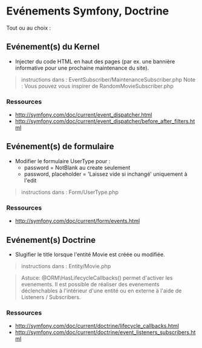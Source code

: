 # Evénements Symfony, Doctrine

Tout ou au choix :

## Evénement(s) du Kernel

- Injecter du code HTML en haut des pages (par ex. une bannière informative pour une prochaine maintenance du site).

> instructions dans : EventSubscriber/MaintenanceSubscriber.php
> Note : Vous pouvez vous inspirer de RandomMovieSubscriber.php
 
### Ressources

- http://symfony.com/doc/current/event_dispatcher.html
- http://symfony.com/doc/current/event_dispatcher/before_after_filters.html

## Evénement(s) de formulaire

- Modifier le formulaire UserType pour :
    - password = NotBlank au create seulement
    - password, placeholder = 'Laissez vide si inchangé' uniquement à l'edit

> instructions dans : Form/UserType.php

### Ressources

- http://symfony.com/doc/current/form/events.html

## Evénement(s) Doctrine

- Slugifier le title lorsque l'entité Movie est créée ou modifiée.

> instructions dans : Entity/Movie.php


> Astuce: @ORM\HasLifecycleCallbacks() permet d'activer les evenements. Il est possible de réaliser des evenements déclenchables à l'intérieur d'une entité ou en externe à l'aide de Listeners / Subscribers.


### Ressources

- http://symfony.com/doc/current/doctrine/lifecycle_callbacks.html
- http://symfony.com/doc/current/doctrine/event_listeners_subscribers.html